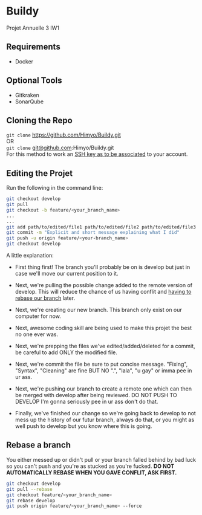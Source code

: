 # Buildy
Projet Annuelle 3 IW1
 
 ## Requirements
 - Docker

## Optional Tools
- Gitkraken
- SonarQube

## Cloning the Repo

`git clone` https://github.com/Himyo/Buildy.git<br>
OR<br>
`git clone` git@github.com:Himyo/Buildy.git<br>
For this method to work an [SSH key as to be associated](https://help.github.com/articles/connecting-to-github-with-ssh/) to your account.

## Editing the Projet
Run the following in the command line:
```sh
git checkout develop
git pull
git checkout -b feature/<your_branch_name>
...
...
git add path/to/edited/file1 path/to/edited/file2 path/to/edited/file3 
git commit -m "Explicit and short message explaining what I did"
git push -u origin feature/<your-branch_name>
git checkout develop
```
A little explanation: 
- First thing first! The branch you'll probably be on is develop but just in case we'll move our current position to it.

- Next, we're pulling the possible change added to the remote version of develop. This will reduce the chance of us having conflit and [having to rebase our branch](#Rebase-a-branch) later.

- Next, we're creating our new branch. This branch only exist on our computer for now.

- Next, awesome coding skill are being used to make this projet the best no one ever was.

- Next, we're prepping the files we've edited/added/deleted for a commit, be careful to add ONLY the modified file.

- Next, we're commit the file be sure to put concise message. "Fixing", "Syntax", "Cleaning" are fine BUT NO ".", "lala", "u gay" or imma pee in ur ass.

- Next, we're pushing our branch to create a remote one which can then be merged with develop after being reviewed. DO NOT PUSH TO DEVELOP I'm gonna seriously pee in ur ass don't do that.

- Finally, we've finished our change so we're going back to develop to not mess up the history of our futur branch, always do that, or you might as well push to develop but you know where this is going.

## Rebase a branch
You either messed up or didn't pull or your branch falled behind by bad luck so you can't push and you're as stucked as you're fucked. <strong>DO NOT AUTOMATICALLY REBASE WHEN YOU GAVE CONFLIT, ASK FIRST.</strong>
```sh
git checkout develop
git pull --rebase
git checkout feature/<your_branch_name>
git rebase develop
git push origin feature/<your_branch_name> --force
```
